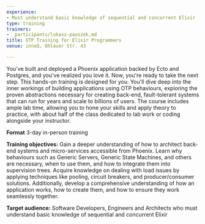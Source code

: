 ```yaml
---
experience:
- Must understand basic knowledge of sequential and concurrent Elixir
type: training
trainers:
- _participants/lukasz-pauszek.md
title: OTP Training for Elixir Programmers
venue: innoQ, Ohlauer Str. 43

---
```

You've built and deployed a Phoenix application backed by Ecto and Postgres, and you've realized you love it. Now, you're ready to take the next step. This hands-on training is designed for you. You'll dive deep into the inner workings of building applications using OTP behaviours, exploring the proven abstractions necessary for creating back-end, fault-tolerant systems that can run for years and scale to billions of users. The course includes ample lab time, allowing you to hone your skills and apply theory to practice, with about half of the class dedicated to lab work or coding alongside your instructor.

**Format**
3-day in-person training

**Training objectives:**
Gain a deeper understanding of how to architect back-end systems and micro-services accessible from Phoenix. Learn why behaviours such as Generic Servers, Generic State Machines, and others are necessary, when to use them, and how to integrate them into supervision trees. Acquire knowledge on dealing with load issues by applying techniques like pooling, circuit breakers, and producer/consumer solutions. Additionally, develop a comprehensive understanding of how an application works, how to create them, and how to ensure they work seamlessly together.

**Target audience:**
Software Developers, Engineers and Architects who must understand basic knowledge of sequential and concurrent Elixir
